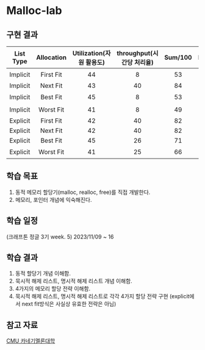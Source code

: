 # Malloc-lab

## 구현 결과
|List Type|Allocation|Utilization(자원 활용도)|throughput(시간당 처리율)|Sum/100|Rank|
|:--:|:--:|:--:|:--:|:--:|:--:|
|Implicit|First Fit|44|8|53|6️⃣|
|Implicit|Next Fit|43|40|84|🥇|
|Implicit|Best Fit|45|8|53|5️⃣|
|Implicit|Worst Fit|41|8|49|7️⃣|
|Explicit|First Fit|42|40|82|🥈|
|Explicit|Next Fit|42|40|82|🥈|
|Explicit|Best Fit|45|26|71|🥉|
|Explicit|Worst Fit|41|25|66|4️⃣|

## 학습 목표
1. 동적 메모리 할당기(malloc, realloc, free)를 직접 개발한다.
2. 메모리, 포인터 개념에 익숙해진다.
   
## 학습 일정
(크래프톤 정글 3기 week. 5) 2023/11/09 ~ 16

## 학습 결과
1. 동적 할당기 개념 이해함.
2. 묵시적 해제 리스트, 명시적 해제 리스트 개념 이해함.
3. 4가지의 메모리 할당 전략 이해함.
4. 묵시적 해제 리스트, 명시적 해제 리스트로 각각 4가지 할당 전략 구현
   (explicit에서 next fit방식은 사실상 유효한 전략은 아님)

## 참고 자료
[CMU 카네기멜론대학](http://csapp.cs.cmu.edu/3e/malloclab.pdf)
